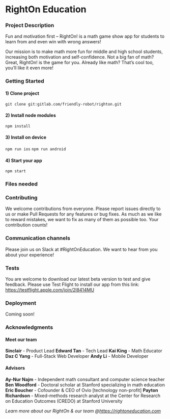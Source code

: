 # RightOn Education

### Project Description
Fun and motivation first – RightOn! is a math game show app for students to learn from and even win with wrong answers!

Our mission is to make math more fun for middle and high school students, increasing both motivation and self-confidence. Not a big fan of math? Great, RightOn! is the game for you. Already like math? That’s cool too, you’ll like it even more!

### Getting Started

#### 1) Clone project

`git clone git:gitlab.com/friendly-robot/righton.git`

#### 2) Install node modules

`npm install`

#### 3) Install on device

`npm run ios`
`npm run android`
  
#### 4) Start your app

`npm start`

### Files needed

### Contributing

We welcome contributions from everyone. Please report issues directly to us or make Pull Requests for any features or bug fixes. As much as we like to reward mistakes, we want to fix as many of them as possible too. Your contribution counts!

### Communication channels

Please join us on Slack at #RightOnEducation. We want to hear from you about your experience!

### Tests

You are welcome to download our latest beta version to test and give feedback. Please use Test Flight to install our app from this link: https://testflight.apple.com/join/2l8414MU

### Deployment

Coming soon!

### Acknowledgments

#### Meet our team
<strong>Sinclair</strong> - Product Lead
<strong>Edward Tan</strong> - Tech Lead
<strong>Kai King</strong> - Math Educator
<strong>Daz C Yang</strong> - Full-Stack Web Developer
<strong>Andy Li</strong> - Mobile Developer

#### Advisors
<strong>Ay-Nur Najm</strong> - Independent math consultant and computer science teacher
<strong>Ben Woodford</strong> - Doctoral scholar at Stanford specializing in math education
<strong>Eric Boucher</strong> - Cofounder & CEO of Ovio [technology non-profit]
<strong>Payton Richardson</strong> - Mixed-methods research analyst at the Center for Research on Education Outcomes (CREDO) at Stanford University

<em>Learn more about our RightOn & our team @https://rightoneducation.com</em>


